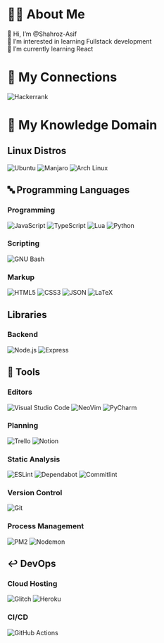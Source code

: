 # 🧑‍🦱 About Me
👋 Hi, I’m @Shahroz-Asif
<br>
👀 I’m interested in learning Fullstack development
<br>
🌱 I’m currently learning React
<br>

# 🔗 My Connections
![Hackerrank](https://img.shields.io/badge/HackerRank-00EA64.svg?style=for-the-badge&logo=HackerRank&logoColor=white)

# 🧠 My Knowledge Domain

## Linux Distros
![Ubuntu](https://img.shields.io/badge/Ubuntu-E95420.svg?style=for-the-badge&logo=Ubuntu&logoColor=white)
![Manjaro](https://img.shields.io/badge/Manjaro-35BF5C.svg?style=for-the-badge&logo=Manjaro&logoColor=white)
![Arch Linux](https://img.shields.io/badge/Arch%20Linux-1793D1.svg?style=for-the-badge&logo=Arch-Linux&logoColor=white)

## 🔤 Programming Languages
### Programming
![JavaScript](https://img.shields.io/badge/JavaScript-F7DF1E.svg?style=for-the-badge&logo=JavaScript&logoColor=black)
![TypeScript](https://img.shields.io/badge/TypeScript-3178C6.svg?style=for-the-badge&logo=TypeScript&logoColor=white)
![Lua](https://img.shields.io/badge/Lua-2C2D72.svg?style=for-the-badge&logo=Lua&logoColor=white)
![Python](https://img.shields.io/badge/Python-3776AB.svg?style=for-the-badge&logo=Python&logoColor=white)
### Scripting
![GNU Bash](https://img.shields.io/badge/GNU%20Bash-4EAA25.svg?style=for-the-badge&logo=GNU-Bash&logoColor=white)
### Markup
![HTML5](https://img.shields.io/badge/HTML5-E34F26.svg?style=for-the-badge&logo=HTML5&logoColor=white)
![CSS3](https://img.shields.io/badge/CSS3-1572B6.svg?style=for-the-badge&logo=CSS3&logoColor=white)
![JSON](https://img.shields.io/badge/JSON-000000.svg?style=for-the-badge&logo=JSON&logoColor=white)
![LaTeX](https://img.shields.io/badge/LaTeX-008080.svg?style=for-the-badge&logo=LaTeX&logoColor=white)

## Libraries
### Backend
![Node.js](https://img.shields.io/badge/Node.js-339933.svg?style=for-the-badge&logo=nodedotjs&logoColor=white)
![Express](https://img.shields.io/badge/Express-000000.svg?style=for-the-badge&logo=Express&logoColor=white)

## 🔧 Tools
### Editors
![Visual Studio Code](https://img.shields.io/badge/Visual%20Studio%20Code-007ACC.svg?style=for-the-badge&logo=Visual-Studio-Code&logoColor=white)
![NeoVim](https://img.shields.io/badge/Neovim-57A143.svg?style=for-the-badge&logo=Neovim&logoColor=white)
![PyCharm](https://img.shields.io/badge/PyCharm-000000.svg?style=for-the-badge&logo=PyCharm&logoColor=white)
### Planning
![Trello](https://img.shields.io/badge/Trello-0052CC.svg?style=for-the-badge&logo=Trello&logoColor=white)
![Notion](https://img.shields.io/badge/Notion-000000.svg?style=for-the-badge&logo=Notion&logoColor=white)
### Static Analysis
![ESLint](https://img.shields.io/badge/ESLint-4B32C3.svg?style=for-the-badge&logo=ESLint&logoColor=white)
![Dependabot](https://img.shields.io/badge/Dependabot-025E8C.svg?style=for-the-badge&logo=Dependabot&logoColor=white)
![Commitlint](https://img.shields.io/badge/commitlint-000000.svg?style=for-the-badge&logo=commitlint&logoColor=white)
### Version Control
![Git](https://img.shields.io/badge/Git-F05032.svg?style=for-the-badge&logo=Git&logoColor=white)
### Process Management
![PM2](https://img.shields.io/badge/PM2-2B037A.svg?style=for-the-badge&logo=PM2&logoColor=white)
![Nodemon](https://img.shields.io/badge/Nodemon-76D04B.svg?style=for-the-badge&logo=Nodemon&logoColor=white)

## ↩️ DevOps
### Cloud Hosting
![Glitch](https://img.shields.io/badge/Glitch-3333FF.svg?style=for-the-badge&logo=Glitch&logoColor=white)
![Heroku](https://img.shields.io/badge/Heroku-430098.svg?style=for-the-badge&logo=Heroku&logoColor=white)

### CI/CD
![GitHub Actions](https://img.shields.io/badge/GitHub%20Actions-2088FF.svg?style=for-the-badge&logo=GitHub-Actions&logoColor=white)

<!---
Shahroz-Asif/Shahroz-Asif is a ✨ special ✨ repository because its `README.md` (this file) appears on your GitHub profile.
You can click the Preview link to take a look at your changes.
--->
